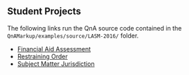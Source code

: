 ## Student Projects

The following links run the QnA source code contained in the `QnAMarkup/examples/source/LASM-2016/` folder. 

- [Financial Aid Assessment](http://www.qnamarkup.org/i/?source=http://colarusso.github.io/QnAMarkup/examples/source/LASM-2016/fin_aid.txt)
- [Restraining Order](http://www.qnamarkup.org/i/?source=http://colarusso.github.io/QnAMarkup/examples/source/LASM-2016/restraining_order.txt)
- [Subject Matter Jurisdiction](http://www.qnamarkup.org/i/?source=http://colarusso.github.io/QnAMarkup/examples/source/LASM-2016/subject_matter_jurisdiction.txt)
